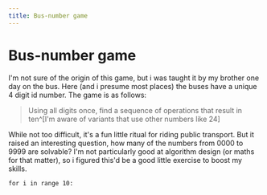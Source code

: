 ```yaml
---
title: Bus-number game
---
```


# Bus-number game

I'm not sure of the origin of this game, but i was taught it by my brother one day on the bus. Here (and i presume most places) the buses have a unique 4 digit id number. The game is as follows:

> Using all digits once, find a sequence of operations that result in ten^[I'm aware of variants that use other numbers like 24]

While not too difficult, it's a fun little ritual for riding public transport. But it raised an interesting question, how many of the numbers from 0000 to 9999 are solvable? I'm not particularly good at algorithm design (or maths for that matter), so i figured this'd be a good little exercise to boost my skills.

```
for i in range 10:
```


